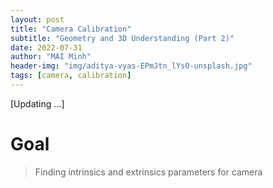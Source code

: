 ```yaml
---
layout: post
title: "Camera Calibration"
subtitle: "Geometry and 3D Understanding (Part 2)"
date: 2022-07-31
author: "MAI Minh"
header-img: "img/aditya-vyas-EPmJtn_lYs0-unsplash.jpg"
tags: [camera, calibration]
---
```


[Updating ...]

# Goal

> Finding intrinsics and extrinsics parameters for camera
